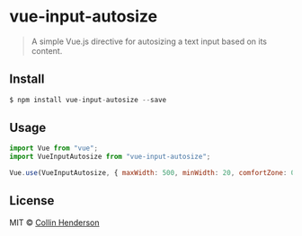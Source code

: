 # vue-input-autosize

> A simple Vue.js directive for autosizing a text input based on its content.

## Install

```js
$ npm install vue-input-autosize --save
```

## Usage

```js
import Vue from "vue";
import VueInputAutosize from "vue-input-autosize";

Vue.use(VueInputAutosize, { maxWidth: 500, minWidth: 20, comfortZone: 0 });
```

## License

MIT © [Collin Henderson](https://github.com/syropian)
